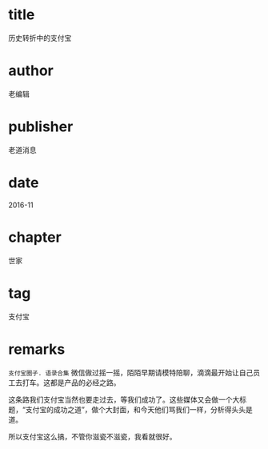 # title
历史转折中的支付宝

# author
老编辑

# publisher
老道消息

# date
2016-11

# chapter
世家

# tag
支付宝

# remarks
`支付宝圈子. 语录合集`
微信做过摇一摇，陌陌早期请模特陪聊，滴滴最开始让自己员工去打车。这都是产品的必经之路。

这条路我们支付宝当然也要走过去，等我们成功了。这些媒体又会做一个大标题，“支付宝的成功之道”，做个大封面，和今天他们骂我们一样，分析得头头是道。


所以支付宝这么搞，不管你滋瓷不滋瓷，我看就很好。